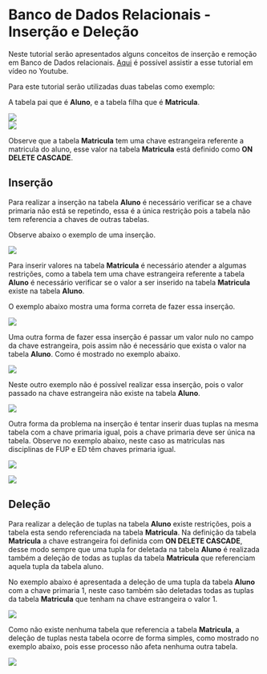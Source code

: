 # Banco de Dados Relacionais - Inserção e Deleção

Neste tutorial serão apresentados  alguns conceitos de inserção e remoção em Banco de Dados relacionais. [Aqui](https://www.youtube.com/watch?v=Y8t1OUgFqG4) é possível assistir a esse tutorial em vídeo no Youtube.

Para este tutorial serão utilizadas duas tabelas como exemplo:

A tabela  pai que é **Aluno**, e a tabela filha que é **Matricula**.

![](https://github.com/ciencia-de-dados-pratica/GEAM-basico/blob/master/2020/Bruno%20Banco%20de%20Dados%20Relacionais-Inser%C3%A7%C3%A3o%20e%20Dele%C3%A7%C3%A3o/Imagens/Imagem%201.png)  
![](https://github.com/ciencia-de-dados-pratica/GEAM-basico/blob/master/2020/Bruno%20Banco%20de%20Dados%20Relacionais-Inser%C3%A7%C3%A3o%20e%20Dele%C3%A7%C3%A3o/Imagens/Imagem%202.png)

Observe que a tabela **Matricula** tem uma chave estrangeira referente a matricula do aluno, esse valor na tabela **Matricula** está definido como **ON DELETE CASCADE**.

## Inserção
Para realizar a inserção na tabela **Aluno** é necessário verificar se a chave primaria não está se repetindo, essa é a única restrição pois a tabela não tem referencia a chaves de outras tabelas.

Observe abaixo o exemplo de uma inserção.

![](https://github.com/ciencia-de-dados-pratica/GEAM-basico/blob/master/2020/Bruno%20Banco%20de%20Dados%20Relacionais-Inser%C3%A7%C3%A3o%20e%20Dele%C3%A7%C3%A3o/Imagens/Imagem%203.png)

Para inserir valores na tabela **Matricula** é necessário atender a algumas restrições, como a  tabela tem uma chave estrangeira referente a tabela **Aluno** é necessário verificar se o valor a ser inserido na tabela **Matricula** existe na tabela **Aluno**.

O exemplo abaixo mostra uma forma correta de fazer essa inserção.

![](https://github.com/ciencia-de-dados-pratica/GEAM-basico/blob/master/2020/Bruno%20Banco%20de%20Dados%20Relacionais-Inser%C3%A7%C3%A3o%20e%20Dele%C3%A7%C3%A3o/Imagens/Imagem%205.png)

Uma outra forma de fazer essa inserção é passar um valor nulo no campo da chave estrangeira, pois assim não é necessário que exista o valor na tabela **Aluno**. Como é mostrado no exemplo abaixo.


![](https://github.com/ciencia-de-dados-pratica/GEAM-basico/blob/master/2020/Bruno%20Banco%20de%20Dados%20Relacionais-Inser%C3%A7%C3%A3o%20e%20Dele%C3%A7%C3%A3o/Imagens/Imagem%206.png)

Neste outro exemplo não é possível realizar essa inserção, pois o valor passado na chave estrangeira não existe na tabela **Aluno**.

![](https://github.com/ciencia-de-dados-pratica/GEAM-basico/blob/master/2020/Bruno%20Banco%20de%20Dados%20Relacionais-Inser%C3%A7%C3%A3o%20e%20Dele%C3%A7%C3%A3o/Imagens/Imagem%204.png)

Outra forma da problema na inserção é tentar inserir duas tuplas na mesma tabela com  a chave primaria igual, pois a chave primaria deve ser única na tabela. Observe no exemplo abaixo, neste caso as matriculas nas disciplinas de FUP e ED têm chaves primaria igual.

![](https://github.com/ciencia-de-dados-pratica/GEAM-basico/blob/master/2020/Bruno%20Banco%20de%20Dados%20Relacionais-Inser%C3%A7%C3%A3o%20e%20Dele%C3%A7%C3%A3o/Imagens/Imagem%205.png)

![](https://github.com/ciencia-de-dados-pratica/GEAM-basico/blob/master/2020/Bruno%20Banco%20de%20Dados%20Relacionais-Inser%C3%A7%C3%A3o%20e%20Dele%C3%A7%C3%A3o/Imagens/Imagem%207.png)

## Deleção

Para realizar a deleção de tuplas na tabela **Aluno** existe restrições, pois a tabela esta sendo referenciada na tabela **Matricula**. Na definição da tabela **Matricula** a chave estrangeira foi definida com **ON DELETE CASCADE**, desse modo sempre que uma tupla for deletada na tabela **Aluno** é realizada também a deleção de todas as tuplas da tabela **Matricula** que referenciam aquela tupla da tabela aluno.

No exemplo abaixo é apresentada a deleção de uma tupla da tabela **Aluno** com a chave primaria 1, neste caso também são deletadas todas as tuplas da tabela **Matricula** que tenham na chave estrangeira o valor 1.


![](https://github.com/ciencia-de-dados-pratica/GEAM-basico/blob/master/2020/Bruno%20Banco%20de%20Dados%20Relacionais-Inser%C3%A7%C3%A3o%20e%20Dele%C3%A7%C3%A3o/Imagens/Imagem%208.png)

Como não existe nenhuma tabela que referencia a tabela **Matricula**, a deleção de tuplas nesta tabela ocorre de forma simples, como mostrado no exemplo abaixo, pois esse processo não afeta nenhuma outra tabela. 

![](https://github.com/ciencia-de-dados-pratica/GEAM-basico/blob/master/2020/Bruno%20Banco%20de%20Dados%20Relacionais-Inser%C3%A7%C3%A3o%20e%20Dele%C3%A7%C3%A3o/Imagens/Imagem%209.png)
